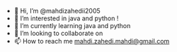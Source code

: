 - 👋 Hi, I’m @mahdizahedii2005
- 👀 I’m interested in java and python !
- 🌱 I’m currently learning java and python
- 💞️ I’m looking to collaborate on 
- 📫 How to reach me mahdi.zahedi.mahdi@gmail.com

<!---
mahdizahedii2005/mahdizahedii2005 is a ✨ special ✨ repository because its `README.md` (this file) appears on your GitHub profile.
You can click the Preview link to take a look at your changes.
--->
